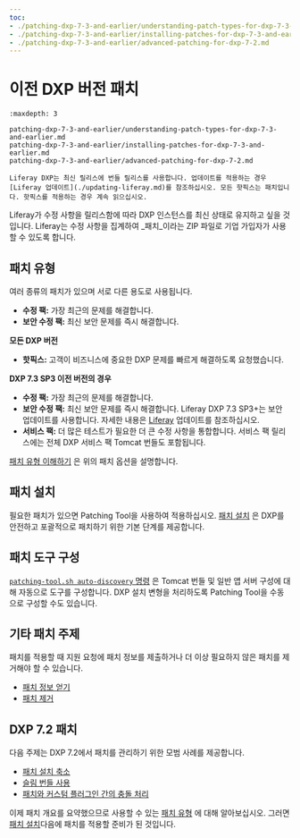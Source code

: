 ```yaml
---
toc:
- ./patching-dxp-7-3-and-earlier/understanding-patch-types-for-dxp-7-3-and-earlier.md
- ./patching-dxp-7-3-and-earlier/installing-patches-for-dxp-7-3-and-earlier.md
- ./patching-dxp-7-3-and-earlier/advanced-patching-for-dxp-7-2.md
---
```

# 이전 DXP 버전 패치

```{toctree}
:maxdepth: 3

patching-dxp-7-3-and-earlier/understanding-patch-types-for-dxp-7-3-and-earlier.md
patching-dxp-7-3-and-earlier/installing-patches-for-dxp-7-3-and-earlier.md
patching-dxp-7-3-and-earlier/advanced-patching-for-dxp-7-2.md
```

```{note}
Liferay DXP는 최신 릴리스에 번들 릴리스를 사용합니다. 업데이트를 적용하는 경우 [Liferay 업데이트](./updating-liferay.md)를 참조하십시오. 모든 핫픽스는 패치입니다. 핫픽스를 적용하는 경우 계속 읽으십시오.
```

Liferay가 수정 사항을 릴리스함에 따라 DXP 인스턴스를 최신 상태로 유지하고 싶을 것입니다. Liferay는 수정 사항을 집계하여 _패치_이라는 ZIP 파일로 기업 가입자가 사용할 수 있도록 합니다.

## 패치 유형

여러 종류의 패치가 있으며 서로 다른 용도로 사용됩니다.

* **수정 팩:** 가장 최근의 문제를 해결합니다.
* **보안 수정 팩:** 최신 보안 문제를 즉시 해결합니다.

**모든 DXP 버전**

* **핫픽스:** 고객이 비즈니스에 중요한 DXP 문제를 빠르게 해결하도록 요청했습니다.

**DXP 7.3 SP3 이전 버전의 경우**

* **수정 팩:** 가장 최근의 문제를 해결합니다.
* **보안 수정 팩:** 최신 보안 문제를 즉시 해결합니다. Liferay DXP 7.3 SP3+는 보안 업데이트를 사용합니다. 자세한 내용은 [Liferay](./updating-liferay.md) 업데이트를 참조하십시오.
* **서비스 팩:** 더 많은 테스트가 필요한 더 큰 수정 사항을 통합합니다. 서비스 팩 릴리스에는 전체 DXP 서비스 팩 Tomcat 번들도 포함됩니다.

[패치 유형 이해하기](./patching-dxp-7-3-and-earlier/understanding-patch-types-for-dxp-7-3-and-earlier.md) 은 위의 패치 옵션을 설명합니다.

## 패치 설치

필요한 패치가 있으면 Patching Tool을 사용하여 적용하십시오. [패치 설치](./patching-dxp-7-3-and-earlier/installing-patches-for-dxp-7-3-and-earlier.md) 은 DXP를 안전하고 포괄적으로 패치하기 위한 기본 단계를 제공합니다.

## 패치 도구 구성

[`patching-tool.sh auto-discovery` 명령](./reference/configuring-the-patching-tool.md) 은 Tomcat 번들 및 일반 앱 서버 구성에 대해 자동으로 도구를 구성합니다. DXP 설치 변형을 처리하도록 Patching Tool을 수동으로 구성할 수도 있습니다.

## 기타 패치 주제

패치를 적용할 때 지원 요청에 패치 정보를 제출하거나 더 이상 필요하지 않은 패치를 제거해야 할 수 있습니다.

* [패치 정보 얻기](./reference/getting-patch-information.md)
* [패치 제거](./reference/uninstalling-patches.md)

## DXP 7.2 패치

다음 주제는 DXP 7.2에서 패치를 관리하기 위한 모범 사례를 제공합니다.

* [패치 설치 축소](./patching-dxp-7-3-and-earlier/advanced-patching-for-dxp-7-2/slimming-down-patched-installations.md)
* [슬림 번들 사용](./patching-dxp-7-3-and-earlier/advanced-patching-for-dxp-7-2/using-slim-bundles.md)
* [패치와 커스텀 플러그인 간의 충돌 처리](./patching-dxp-7-3-and-earlier/advanced-patching-for-dxp-7-2/custom-code-and-patch-compatibility.md)

이제 패치 개요를 요약했으므로 사용할 수 있는 [패치 유형](./patching-dxp-7-3-and-earlier/understanding-patch-types-for-dxp-7-3-and-earlier.md) 에 대해 알아보십시오. 그러면 [패치 설치](./patching-dxp-7-3-and-earlier/installing-patches-for-dxp-7-3-and-earlier.md)다음에 패치를 적용할 준비가 된 것입니다.
